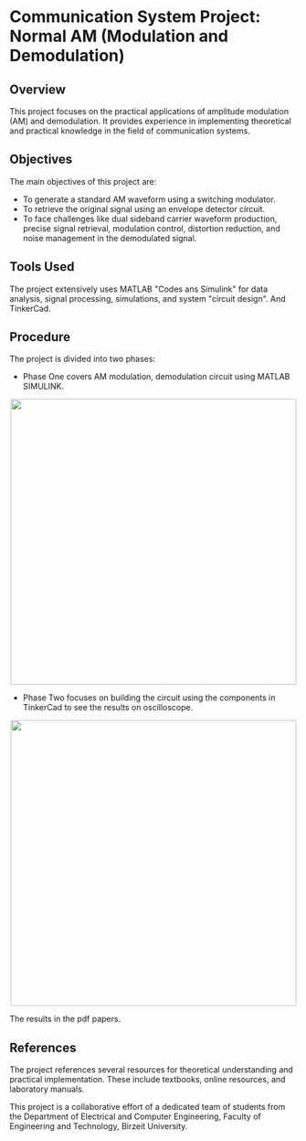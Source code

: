 # Communication System Project: Normal AM (Modulation and Demodulation)

## Overview
This project focuses on the practical applications of amplitude modulation (AM) and demodulation. It provides experience in implementing theoretical and practical knowledge in the field of communication systems.

## Objectives
The main objectives of this project are:
- To generate a standard AM waveform using a switching modulator.
- To retrieve the original signal using an envelope detector circuit.
- To face challenges like dual sideband carrier waveform production, precise signal retrieval, modulation control, distortion reduction, and noise management in the demodulated signal.

## Tools Used
The project extensively uses MATLAB "Codes ans Simulink" for data analysis, signal processing, simulations, and system "circuit design". And TinkerCad.

## Procedure
The project is divided into two phases:
- Phase One covers AM modulation, demodulation circuit using MATLAB SIMULINK.

<p align="center">
<img src="https://github.com/ManarShawahni/Communication-System-project/assets/137074063/01c14ebc-9222-4dfe-9132-2dfe55d340ef" width="500">
</p>

- Phase Two focuses on building the circuit using the components in TinkerCad to see the results on oscilloscope.
<p align="center">
<img src="https://github.com/ManarShawahni/Communication-System-project/assets/137074063/bddc5f35-2d58-4a40-94d7-3c6854f00702" width="500">
</p>

The results in the pdf papers.

## References
The project references several resources for theoretical understanding and practical implementation. These include textbooks, online resources, and laboratory manuals.

This project is a collaborative effort of a dedicated team of students from the Department of Electrical and Computer Engineering, Faculty of Engineering and Technology, Birzeit University.
